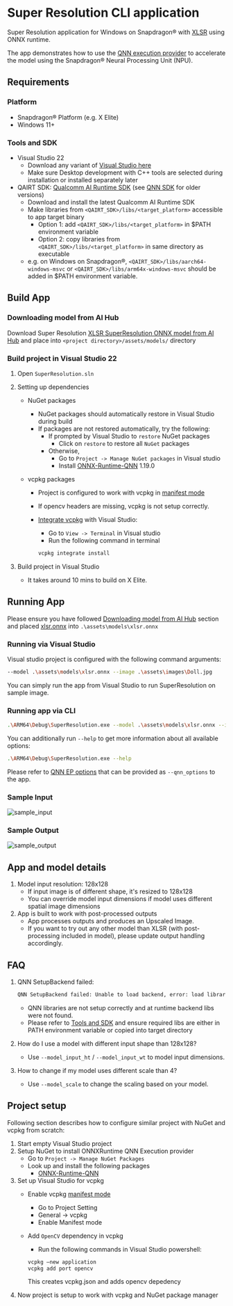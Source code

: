 # Super Resolution CLI application

Super Resolution application for Windows on Snapdragon® with [XLSR](https://aihub.qualcomm.com/compute/models/xlsr) using ONNX runtime.


The app demonstrates how to use the [QNN execution provider](https://onnxruntime.ai/docs/execution-providers/QNN-ExecutionProvider.html) to accelerate the model using the Snapdragon® Neural Processing Unit (NPU).

## Requirements

### Platform

- Snapdragon® Platform (e.g. X Elite)
- Windows 11+

### Tools and SDK

- Visual Studio 22
  - Download any variant of [Visual Studio here](https://visualstudio.microsoft.com/vs/)
  - Make sure Desktop development with C++ tools are selected during installation or installed separately later
- QAIRT SDK: [Qualcomm AI Runtime SDK](https://qpm.qualcomm.com/#/main/tools/details/Qualcomm_AI_Runtime_SDK) (see [QNN SDK](https://qpm.qualcomm.com/#/main/tools/details/qualcomm_ai_engine_direct) for older versions)
  - Download and install the latest Qualcomm AI Runtime SDK
  - Make libraries from `<QAIRT_SDK>/libs/<target_platform>` accessible to app target binary
    - Option 1: add `<QAIRT_SDK>/libs/<target_platform>` in $PATH environment variable
    - Option 2: copy libraries from `<QAIRT_SDK>/libs/<target_platform>` in same directory as executable
  - e.g. on Windows on Snapdragon®, `<QAIRT_SDK>/libs/aarch64-windows-msvc` or `<QAIRT_SDK>/libs/arm64x-windows-msvc` should be added in $PATH environment variable.

## Build App

### Downloading model from AI Hub

Download Super Resolution [XLSR SuperResolution ONNX model from AI Hub](https://aihub.qualcomm.com/compute/models/xlsr) and place into `<project directory>/assets/models/` directory

### Build project in Visual Studio 22

1. Open `SuperResolution.sln`
2. Setting up dependencies
   - NuGet packages
     - NuGet packages should automatically restore in Visual Studio during build
     - If packages are not restored automatically, try the following:
       - If prompted by Visual Studio to `restore` NuGet packages
         - Click on `restore` to restore all `NuGet` packages
       - Otherwise,
         - Go to `Project -> Manage NuGet packages` in Visual studio
         - Install [ONNX-Runtime-QNN](https://www.nuget.org/packages/Microsoft.ML.OnnxRuntime.QNN) 1.19.0

   - vcpkg packages
     - Project is configured to work with vcpkg in [manifest mode](https://learn.microsoft.com/en-us/vcpkg/concepts/manifest-mode)
     - If opencv headers are missing, vcpkg is not setup correctly.
     - [Integrate vcpkg]((https://learn.microsoft.com/en-us/vcpkg/commands/integrate#vcpkg-integrate-install)) with Visual Studio:
         - Go to `View -> Terminal` in Visual studio
         - Run the following command in terminal

         ```bash
         vcpkg integrate install
         ```

3. Build project in Visual Studio
   - It takes around 10 mins to build on X Elite.

## Running App

Please ensure you have followed [Downloading model from AI Hub](#downloading-model-from-ai-hub) section and placed [xlsr.onnx](https://aihub.qualcomm.com/compute/models/xlsr) into `.\assets\models\xlsr.onnx`

### Running via Visual Studio

Visual studio project is configured with the following command arguments:

```bash
--model .\assets\models\xlsr.onnx --image .\assets\images\Doll.jpg
```

You can simply run the app from Visual Studio to run SuperResolution on sample image.

### Running app via CLI

```bash
.\ARM64\Debug\SuperResolution.exe --model .\assets\models\xlsr.onnx --image .\assets\images\Doll.jpg
```

You can additionally run `--help` to get more information about all available options:

```bash
.\ARM64\Debug\SuperResolution.exe --help
```

Please refer to [QNN EP options](https://onnxruntime.ai/docs/execution-providers/QNN-ExecutionProvider.html#configuration-options) that can be provided as `--qnn_options` to the app.

### Sample Input

![sample_input](assets/images/Doll.jpg)

### Sample Output

![sample_output](assets/images/UpscaledImage.png)

## App and model details

1. Model input resolution: 128x128
    - If input image is of different shape, it's resized to 128x128
    - You can override model input dimensions if model uses different spatial image dimensions
2. App is built to work with post-processed outputs
    - App processes outputs and produces an Upscaled Image.
    - If you want to try out any other model than XLSR (with post-processing included in model), please update output handling accordingly.

## FAQ

1. QNN SetupBackend failed:

   ```bash
   QNN SetupBackend failed: Unable to load backend, error: load library failed
   ```

   - QNN libraries are not setup correctly and at runtime backend libs were not found.
   - Please refer to [Tools and SDK](#tools-and-sdk) and ensure required libs are either in PATH environment variable or copied into target directory
2. How do I use a model with different input shape than 128x128?
   - Use `--model_input_ht` / `--model_input_wt` to model input dimensions.
3. How to change if my model uses different scale than 4?
   - Use `--model_scale` to change the scaling based on your model.

## Project setup

Following section describes how to configure similar project with NuGet and vcpkg from scratch:

1. Start empty Visual Studio project
2. Setup NuGet to install ONNXRuntime QNN Execution provider
   - Go to `Project -> Manage NuGet Packages`
   - Look up and install the following packages
     - [ONNX-Runtime-QNN](https://www.nuget.org/packages/Microsoft.ML.OnnxRuntime.QNN)
3. Set up Visual Studio for vcpkg
   - Enable vcpkg [manifest mode](https://learn.microsoft.com/en-us/vcpkg/concepts/manifest-mode)
      - Go to Project Setting
      - General -> vcpkg
      - Enable Manifest mode
   - Add `OpenCV` dependency in vcpkg
      - Run the following commands in Visual Studio powershell:

      ```bash
      vcpkg —new application
      vcpkg add port opencv
      ```

      This creates vcpkg.json and adds opencv depedency
4. Now project is setup to work with vcpkg and NuGet package manager
